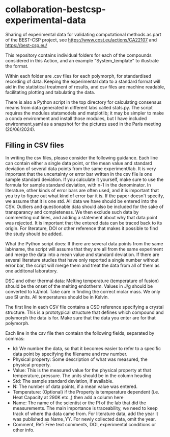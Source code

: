 # collaboration-bestcsp-experimental-data

Sharing of experimental data for validating computational methods as part of the BEST-CSP project, 
see <https://www.cost.eu/actions/CA22107> and <https://best-csp.eu/>

This repository contains individual folders for each of the compounds considered in this Action,
and an example "System_template" to illustrate the format.

Within each folder are .csv files for each polymorph, for standardised recording of data. 
Keeping the experimental data to a standard format will aid in the statistical treatment of results,
and csv files are machine readable, facilitating plotting and tabulating the data.

There is also a Python script in the top directory for calculating consensus means from data generated in different labs called stats.py.
The script requires the modules statsmodels and matplotlib; it may be simpler to make a conda environment and install those modules,
but I have included environment.yaml as a snapshot for the pictures used in the Paris meeting (20/06/2024).

## Filling in CSV files

In writing the csv files, please consider the following guidance.
Each line can contain either a single data point, or the mean value and standard deviation of several data points from the same experiment/lab.
It is very important that the uncertainty or error bar written in the csv file is one sample standard deviation.
If you calculate it yourself, make sure to use the formula for sample standard deviation, with n-1 in the denominator.
In literature, other kinds of error bars are often used, and it is important that you try to figure out what kind of error bar it is.
If the paper doesn't specify, we assume that it is one std.
All data we have should be entered into the CSV. Outliers and questionable data should also be included for the sake of transparancy and completeness.
We then exclude such data by commenting out lines, and adding a statement about why that data point was rejected.
It is important that the entered data can be traced back to its origin. For literature, DOI or other reference that makes it possible
to find the study should be added.

What the Python script does:
If there are several data points from the same lab/name, the script will assume that they
are all from the same experiment and merge the data into a mean value and standard deviation.
If there are several literature studies that have only reported a single number without error bar,
the script will merge them and treat the data from all of them as one additonal laboratory.

DSC and other thermal data:
Melting temperature (temperature of fusion) should be the onset of the melting endotherm.
Values in J/g should be converted to kJ/mol. Take care in finding the correct molar mass.
We only use SI units. All temperatures should be in Kelvin.  

The first line in each CSV file contains a CSD reference specifying a crystal structure.
This is a prototypical structure that defines which compound and polymorph the data is for.
Make sure that the data you enter are for that polymorph.

Each line in the csv file then contaisn the following fields, separated by commas:

- Id: We number the data, so that it becomes easier to refer to a specific data point by specifying the filename and row number.
- Physical property: Some description of what was measured, the physical property.
- Value: This is the measured value for the physical property at that temperature, pressure. The units should be in the column heading
- Std: The sample standard deviation, if available.
- N: The number of data points, if a mean value was entered.
- Temperature: (Optional) if the Property is temperature dependent (i.e. Heat Capacity at 290K etc.,) then add a column here
- Name: The name of the scientist or the PI of the lab that did the measurements. The main importance is traceability, we need to keep track of where tha data came from.
For literature data, add the year it was published as Name_YY. For newly collected data, omit the year.
- Comment, Ref: Free text comments, DOI, experimental conditions or other info.
